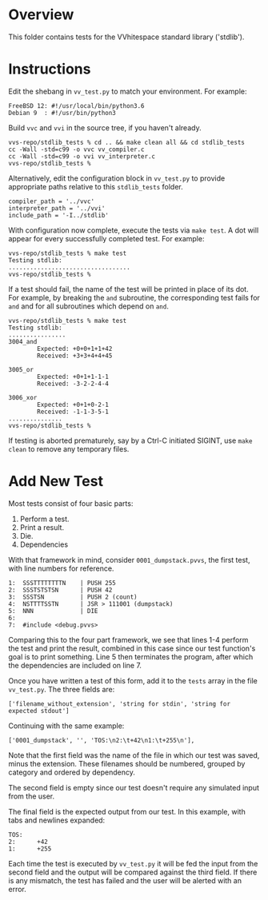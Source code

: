 # Overview #

This folder contains tests for the VVhitespace standard library ('stdlib').


# Instructions #

Edit the shebang in `vv_test.py` to match your environment. For example:

    FreeBSD 12: #!/usr/local/bin/python3.6
    Debian 9  : #!/usr/bin/python3

Build `vvc` and `vvi` in the source tree, if you haven't already.

    vvs-repo/stdlib_tests % cd .. && make clean all && cd stdlib_tests
    cc -Wall -std=c99 -o vvc vv_compiler.c
    cc -Wall -std=c99 -o vvi vv_interpreter.c
    vvs-repo/stdlib_tests %

Alternatively, edit the configuration block in `vv_test.py` to provide
appropriate paths relative to this `stdlib_tests` folder.

    compiler_path = '../vvc'
    interpreter_path = '../vvi'
    include_path = '-I../stdlib'

With configuration now complete, execute the tests via `make test`.  A dot will
appear for every successfully completed test. For example:

    vvs-repo/stdlib_tests % make test
    Testing stdlib:
    ..................................
    vvs-repo/stdlib_tests %

If a test should fail, the name of the test will be printed in place of its
dot.  For example, by breaking the `and` subroutine, the corresponding test
fails for `and` and for all subroutines which depend on `and`.

    vvs-repo/stdlib_tests % make test
    Testing stdlib:
    ................
    3004_and
            Expected: +0+0+1+1+42
            Received: +3+3+4+4+45
    
    3005_or
            Expected: +0+1+1-1-1
            Received: -3-2-2-4-4
    
    3006_xor
            Expected: +0+1+0-2-1
            Received: -1-1-3-5-1
    ...............
    vvs-repo/stdlib_tests %

If testing is aborted prematurely, say by a Ctrl-C initiated SIGINT, use `make
clean` to remove any temporary files.


# Add New Test #

Most tests consist of four basic parts:

 1. Perform a test.
 2. Print a result.
 3. Die.
 4. Dependencies

With that framework in mind, consider `0001_dumpstack.pvvs`, the first test,
with line numbers for reference.

    1:  SSSTTTTTTTTN    | PUSH 255
    2:  SSSTSTSTSN      | PUSH 42
    3:  SSSTSN          | PUSH 2 (count)
    4:  NSTTTTSSTN      | JSR > 111001 (dumpstack)
    5:  NNN             | DIE
    6:  
    7:  #include <debug.pvvs>

Comparing this to the four part framework, we see that lines 1-4 perform the
test and print the result, combined in this case since our test function's goal
is to print something. Line 5 then terminates the program, after which the
dependencies are included on line 7.

Once you have written a test of this form, add it to the `tests` array in the
file `vv_test.py`. The three fields are:

    ['filename_without_extension', 'string for stdin', 'string for expected stdout']

Continuing with the same example:

    ['0001_dumpstack', '', 'TOS:\n2:\t+42\n1:\t+255\n'],

Note that the first field was the name of the file in which our test was saved,
minus the extension.  These filenames should be numbered, grouped by category
and ordered by dependency.

The second field is empty since our test doesn't require any simulated input
from the user.

The final field is the expected output from our test. In this example, with
tabs and newlines expanded:

    TOS:
    2:      +42
    1:      +255

Each time the test is executed by `vv_test.py` it will be fed the input from
the second field and the output will be compared against the third field. If
there is any mismatch, the test has failed and the user will be alerted with an
error.


